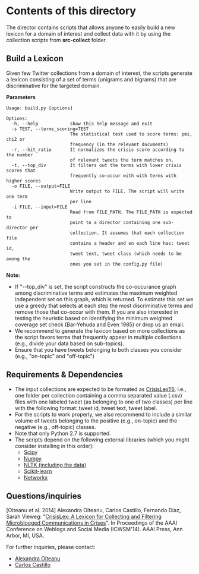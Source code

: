 
Contents of this directory
==========================
The director contains scripts that allows anyone to easily build a new lexicon for a domain of interest and collect data with it by using the collection scripts from **src-collect** folder. 

Build a Lexicon
------------------------
Given few Twitter collections from a domain of interest, the scripts generate a lexicon consisting of a set of terms (unigrams and bigrams) that are discriminative for the targeted domain. 

**Parameters**

```
Usage: build.py [options]

Options:
  -h, --help            show this help message and exit
  -s TEST, --terms_scoring=TEST
                        The statistical test used to score terms: pmi, chi2 or
                        frequency (in the relevant documents)
  -r, --hit_ratio       It normalizes the crisis score according to the number
                        of relevant tweets the term matches on.
  -t, --top_div         It filters out the terms with lower crisis scores that
                        frequently co-occur with with terms with higher scores
  -o FILE, --output=FILE
                        Write output to FILE. The script will write one term
                        per line
  -i FILE, --input=FILE
                        Read from FILE_PATH. The FILE_PATH is expected to
                        point to a director containing one sub-director per
                        collection. It assumes that each collection file
                        contains a header and on each line has: tweet id,
                        tweet text, tweet class (which needs to be among the
                        ones you set in the config.py file)

```

**Note:**

* If "--top_div" is set, the script constructs the co-occurance graph among discriminative terms and estimates the maximum weighted independent set on this graph, which is returned. To estimate this set we use a greedy that selects at each step the most discriminative terms and remove those that co-occur with them. If you are also interested in testing the heuristic based on identifying the minimum weighted coverage set check (Bar-Yehuda and Even 1985) or drop us an email. 
* We recommend to generate the lexicon based on more collections as the script favors terms that frequently appear in multiple collections (e.g., divide your data based on sub-topics). 
* Ensure that you have tweets belonging to both classes you consider (e.g., "on-topic" and "off-topic")

Requirements & Dependencies
---------------------------
* The input collections are expected to be formated as [CrisisLexT6](https://github.com/sajao/CrisisLex/tree/master/data/CrisisLexT6), i.e., one folder per collection containing a comma separated value (.csv) files with one labeled tweet (as belonging to one of two classes) per line with the following format: tweet id, tweet text, tweet label. 
* For the scripts to work properly, we also recommend to include a similar volume of tweets belonging to the positive (e.g., on-topic) and the negative (e.g., off-topic) classes.  
* Note that only Python 2.7 is supported.
* The scripts depend on the following external libraries (which you might consider installing in this order):
	* [Scipy](http://www.scipy.org)
	* [Numpy](http://www.numpy.org)
	* [NLTK (including the data)](http://www.nltk.org)
	* [Scikit-learn](http://scikit-learn.org)
	* [Networkx](http://networkx.github.io)

Questions/inquiries
-------------------

[Olteanu et al. 2014]
Alexandra Olteanu, Carlos Castillo, Fernando Diaz, Sarah Vieweg: "[CrisisLex: A Lexicon for Collecting and Filtering Microblogged Communications in Crises](http://crisislex.org/papers/icwsm2014_crisislex.pdf)". In Proceedings of the AAAI Conference on Weblogs and Social Media (ICWSM'14). AAAI Press, Ann Arbor, MI, USA.

For further inquiries, please contact:
 * [Alexandra Olteanu](mailto:alexandra.olteanu@epfl.ch)
 * [Carlos Castillo](mailto:chato@acm.org)
